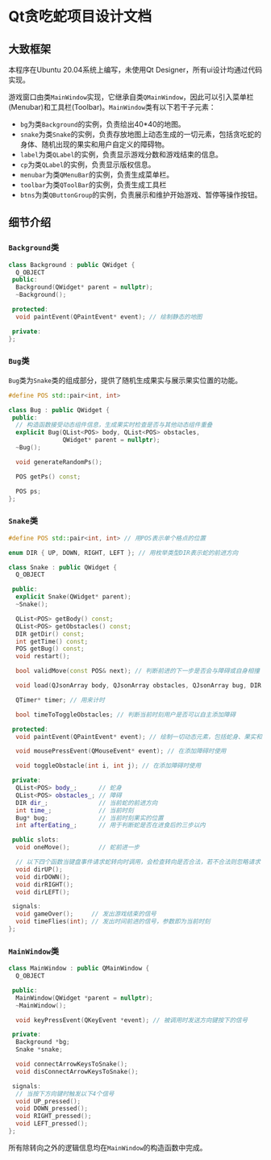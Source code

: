 # Qt贪吃蛇项目设计文档

## 大致框架

本程序在Ubuntu 20.04系统上编写，未使用Qt Designer，所有ui设计均通过代码实现。

游戏窗口由类`MainWindow`实现，它继承自类`QMainWindow`，因此可以引入菜单栏(Menubar)和工具栏(Toolbar)。`MainWindow`类有以下若干子元素：

- `bg`为类`Background`的实例，负责绘出40*40的地图。
- `snake`为类`Snake`的实例，负责存放地图上动态生成的一切元素，包括贪吃蛇的身体、随机出现的果实和用户自定义的障碍物。
- `label`为类`QLabel`的实例，负责显示游戏分数和游戏结束的信息。
- `cp`为类`QLabel`的实例，负责显示版权信息。
- `menubar`为类`QMenuBar`的实例，负责生成菜单栏。
- `toolbar`为类`QToolBar`的实例，负责生成工具栏
- `btns`为类`QButtonGroup`的实例，负责展示和维护开始游戏、暂停等操作按钮。

## 细节介绍

### `Background`类

```cpp
class Background : public QWidget {
  Q_OBJECT
 public:
  Background(QWidget* parent = nullptr);
  ~Background();

 protected:
  void paintEvent(QPaintEvent* event); // 绘制静态的地图

 private:
};
```

### `Bug`类

`Bug`类为`Snake`类的组成部分，提供了随机生成果实与展示果实位置的功能。

```cpp
#define POS std::pair<int, int>

class Bug : public QWidget {
 public:
  // 构造函数接受动态组件信息，生成果实时检查是否与其他动态组件重叠
  explicit Bug(QList<POS> body, QList<POS> obstacles,
               QWidget* parent = nullptr);
  ~Bug();

  void generateRandomPs();

  POS getPs() const;

  POS ps;
};
```

### `Snake`类

```cpp
#define POS std::pair<int, int> // 用POS表示单个格点的位置

enum DIR { UP, DOWN, RIGHT, LEFT }; // 用枚举类型DIR表示蛇的前进方向

class Snake : public QWidget {
  Q_OBJECT

 public:
  explicit Snake(QWidget* parent);
  ~Snake();

  QList<POS> getBody() const;
  QList<POS> getObstacles() const;
  DIR getDir() const;
  int getTime() const;
  POS getBug() const;
  void restart();

  bool validMove(const POS& next); // 判断前进的下一步是否会与障碍或自身相撞

  void load(QJsonArray body, QJsonArray obstacles, QJsonArray bug, DIR dir, int time); // 从文件读入当前状态

  QTimer* timer; // 用来计时

  bool timeToToggleObstacles; // 判断当前时刻用户是否可以自主添加障碍

 protected:
  void paintEvent(QPaintEvent* event); // 绘制一切动态元素，包括蛇身、果实和障碍

  void mousePressEvent(QMouseEvent* event); // 在添加障碍时使用

  void toggleObstacle(int i, int j); // 在添加障碍时使用

 private:
  QList<POS> body_;      // 蛇身
  QList<POS> obstacles_; // 障碍
  DIR dir_;              // 当前蛇的前进方向
  int time_;             // 当前时刻
  Bug* bug;              // 当前时刻果实的位置
  int afterEating_;      // 用于判断蛇是否在进食后的三步以内

 public slots:
  void oneMove();        // 蛇前进一步

  // 以下四个函数当键盘事件请求蛇转向时调用，会检查转向是否合法，若不合法则忽略请求
  void dirUP();
  void dirDOWN();
  void dirRIGHT();
  void dirLEFT();

 signals:
  void gameOver();     // 发出游戏结束的信号
  void timeFlies(int); // 发出时间前进的信号，参数即为当前时刻
};
```

### `MainWindow`类

```cpp
class MainWindow : public QMainWindow {
  Q_OBJECT

 public:
  MainWindow(QWidget *parent = nullptr);
  ~MainWindow();

  void keyPressEvent(QKeyEvent *event); // 被调用时发送方向键按下的信号

 private:
  Background *bg;
  Snake *snake;

  void connectArrowKeysToSnake();
  void disConnectArrowKeysToSnake();

 signals:
  // 当按下方向键时触发以下4个信号
  void UP_pressed();
  void DOWN_pressed();
  void RIGHT_pressed();
  void LEFT_pressed();
};
```

所有除转向之外的逻辑信息均在`MainWindow`的构造函数中完成。
